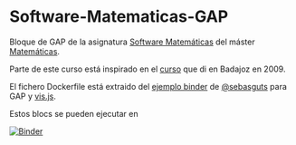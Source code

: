 # Software-Matematicas-GAP

Bloque de GAP de la asignatura [Software Matemáticas](http://masteres.ugr.es/doctomat/pages/info_academica/guias_docentes/2018/306/%21) del máster [Matemáticas](http://masteres.ugr.es/doctomat/).

Parte de este curso está inspirado en el [curso](http://www.ugr.es/~pedro/gap/) que di en Badajoz en 2009.

El fichero Dockerfile está extraido del [ejemplo binder](https://github.com/sebasguts/GAPBinderDemo) de [@sebasguts](https://github.com/sebasguts) para GAP y [vis.js](http://visjs.org).

Estos blocs se pueden ejecutar en 

[![Binder](http://mybinder.org/assets/images/logo.svg)](https://beta.mybinder.org/v2/gh/pedritomelenas/Software-Matematicas-GAP/master)
